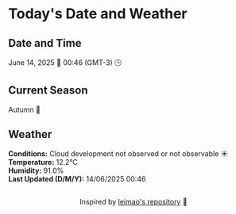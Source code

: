  # Today's Date and Weather
    
## Date and Time
June 14, 2025 📅
00:46 (GMT-3) 🕒

## Current Season
Autumn 🍂
## Weather 
**Conditions:** Cloud development not observed or not observable ☀️
**Temperature:** 12.2°C  
**Humidity:** 91.0%  
**Last Updated (D/M/Y):** 14/06/2025 00:46
##
<div align="center">Inspired by <a href="https://github.com/leimao/What-Is-The-Date-Today">leimao's repository</a> 🌱</div>
